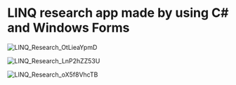 # LINQ research app made by using C# and Windows Forms

![LINQ_Research_OtLieaYpmD](https://github.com/Oyne/LINQ_Research_WinForms/assets/91478447/b06febb2-6d84-43e3-a72d-99f9f14303c3)

![LINQ_Research_LnP2hZZ53U](https://github.com/Oyne/LINQ_Research_WinForms/assets/91478447/045b9c29-44c5-4ccc-ae0a-0f9b1c2aa605)

![LINQ_Research_oX5f8VhcTB](https://github.com/Oyne/LINQ_Research_WinForms/assets/91478447/d4af2297-8e36-40d8-bece-e930c2cccd49)
